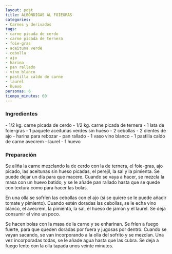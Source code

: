 ```yaml
---
layout: post
title: ALBÓNDIGAS AL FOIEGRAS
categories:
- Carnes y derivados
tags:
- carne picada de cerdo
- carne picada de ternera
- foie-gras
- aceituna verde
- cebolla
- ajo
- harina
- pan rallado
- vino blanco
- pastilla caldo de carne
- laurel
- huevo 
personas: 6 
tiempo_minutos: 60 
---
```

<h3>Ingredientes</h3>
- 1/2 kg. carne picada  de cerdo
- 1/2 kg. carne picada de ternera
- 1 lata de foie-gras
- 1 paquete aceitunas verdes sin hueso
- 2 cebollas
- 2 dientes de ajo
- harina para rebozar
- pan rallado
- 1 vaso vino blanco
- 1 pastilla caldo de carne avecrem
- laurel
- 1 huevo

<h3>Preparación</h3>
Se aliña la carne mezclando la de cerdo con la de ternera, el foie-gras, ajo picado, las aceitunas sin hueso picadas, el perejil, la sal y la pimienta. Se puede dejar un día para que macere. Cuando se vaya a hacer, se mezcla la masa con un huevo batido, y se le añade pan rallado hasta que se quede con textura como para hacer las bolas.

En una olla se sofríen las cebollas con el ajo (si se quiere se le puede añadir tomate y pimiento). Cuando estén doradas las cebollas, se le echa vino blanco, el avecrem, la pimienta, la sal, el hueso de jamón y el laurel. Se deja consumir el vino un poco.

Se hacen bolas con la masa de la carne y se enharinan. Se fríen a fuego fuerte, para que queden doradas por fuera y jugosas por dentro. Cuando se vayan sacando, se van incorporando a la olla del sofrito y se mezclan. Una vez incorporadas todas, se le añade agua hasta que las cubra. Se deja a fuego lento con la olla tapada unos veinte minutos.